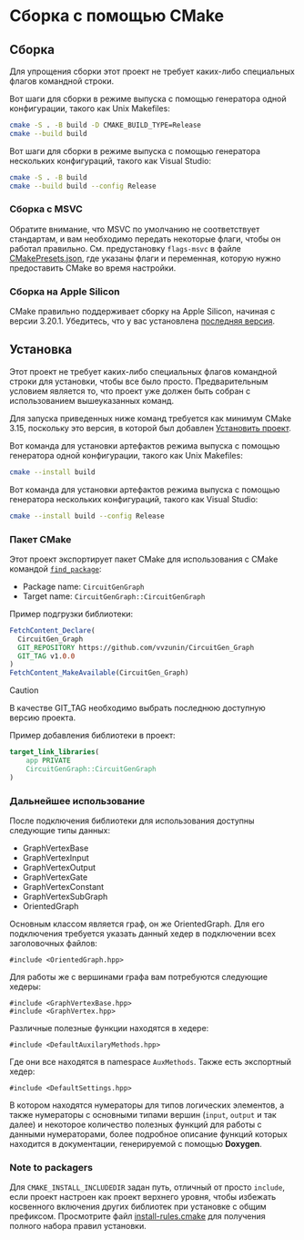 # Сборка с помощью CMake

## Сборка

Для упрощения сборки этот проект не требует каких-либо специальных флагов командной строки.

Вот шаги для сборки в режиме выпуска с помощью генератора одной конфигурации, такого как Unix Makefiles:

```sh
cmake -S . -B build -D CMAKE_BUILD_TYPE=Release
cmake --build build
```

Вот шаги для сборки в режиме выпуска с помощью генератора нескольких конфигураций, такого как Visual Studio:

```sh
cmake -S . -B build
cmake --build build --config Release
```

### Сборка с MSVC

Обратите внимание, что MSVC по умолчанию не соответствует стандартам, и вам необходимо передать некоторые флаги, чтобы он работал правильно. См. предустановку `flags-msvc` в файле [CMakePresets.json](CMakePresets.json), где указаны флаги и переменная, которую нужно предоставить CMake во время настройки.

### Сборка на Apple Silicon

CMake правильно поддерживает сборку на Apple Silicon, начиная с версии 3.20.1. Убедитесь, что у вас установлена [последняя версия][1].

## Установка

Этот проект не требует каких-либо специальных флагов командной строки для установки, чтобы все было просто. Предварительным условием является то, что проект уже должен быть собран с использованием вышеуказанных команд.

Для запуска приведенных ниже команд требуется как минимум CMake 3.15, поскольку это версия, в которой был добавлен [Установить проект][2].

Вот команда для установки артефактов режима выпуска с помощью генератора одной конфигурации, такого как Unix Makefiles:

```sh
cmake --install build
```

Вот команда для установки артефактов режима выпуска с помощью генератора нескольких конфигураций, такого как Visual Studio:

```sh
cmake --install build --config Release
```

### Пакет CMake

Этот проект экспортирует пакет CMake для использования с CMake командой [`find_package`][3]:

* Package name: `CircuitGenGraph`
* Target name: `CircuitGenGraph::CircuitGenGraph`

Пример подгрузки библиотеки:
```cmake
FetchContent_Declare(
  CircuitGen_Graph
  GIT_REPOSITORY https://github.com/vvzunin/CircuitGen_Graph
  GIT_TAG v1.0.0
)
FetchContent_MakeAvailable(CircuitGen_Graph)
```

> [!CAUTION]
> В качестве GIT_TAG необходимо выбрать последнюю доступную версию проекта.


Пример добавления библиотеки в проект:
```cmake
target_link_libraries(
    app PRIVATE
    CircuitGenGraph::CircuitGenGraph
)
```

### Дальнейшее использование
После подключения библиотеки для использования доступны следующие типы данных:
* GraphVertexBase
* GraphVertexInput
* GraphVertexOutput
* GraphVertexGate
* GraphVertexConstant
* GraphVertexSubGraph
* OrientedGraph

Основным классом является граф, он же OrientedGraph. Для его подключения требуется указать данный хедер в подключении всех заголовочных файлов:

```
#include <OrientedGraph.hpp>
```

Для работы же с вершинами графа вам потребуются следующие хедеры:

```
#include <GraphVertexBase.hpp>
#include <GraphVertex.hpp>
```

Различные полезные функции находятся в хедере:

```
#include <DefaultAuxilaryMethods.hpp>
```

Где они все находятся в namespace `AuxMethods`. Также есть экспортный хедер:

```
#include <DefaultSettings.hpp>
```

В котором находятся нумераторы для типов логических элементов, а также нумераторы с основными типами вершин (`input`, `output` и так далее) и некоторое количество полезных функций для работы с данными нумераторами, более подробное описание функций которых находится в документации, генерируемой с помощью __Doxygen__.

### Note to packagers

Для `CMAKE_INSTALL_INCLUDEDIR` задан путь, отличный от просто `include`, если проект настроен как проект верхнего уровня, чтобы избежать косвенного включения других библиотек при установке с общим префиксом. Просмотрите файл [install-rules.cmake](cmake/install-rules.cmake) для получения полного набора правил установки.

[1]: https://cmake.org/download/
[2]: https://cmake.org/cmake/help/latest/manual/cmake.1.html#install-a-project
[3]: https://cmake.org/cmake/help/latest/command/find_package.html
